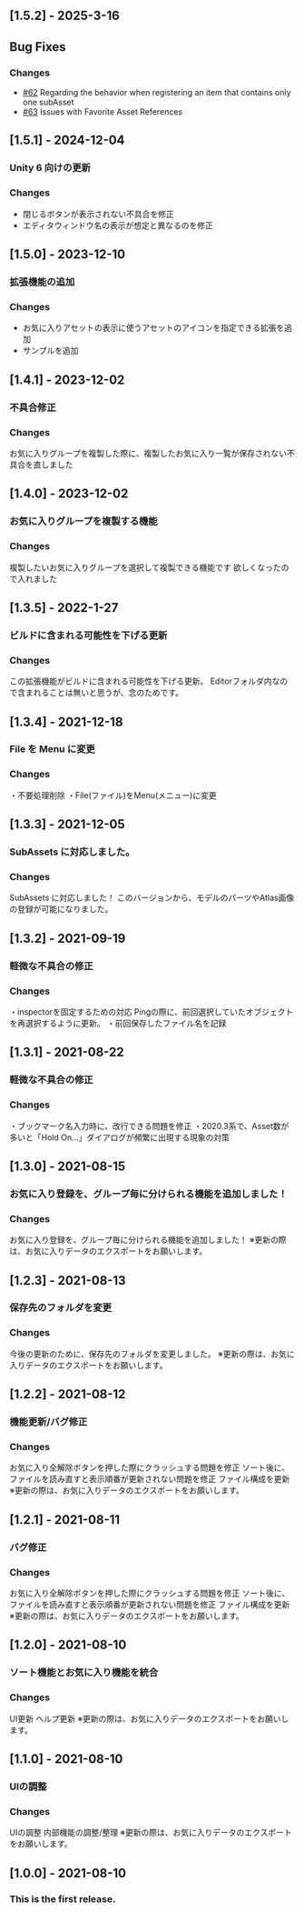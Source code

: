 ## [1.5.2] - 2025-3-16
## Bug Fixes
### Changes
- [#62](https://github.com/MasyoLab/UnityTools-FavoritesAsset/issues/62) Regarding the behavior when registering an item that contains only one subAsset
- [#63](https://github.com/MasyoLab/UnityTools-FavoritesAsset/issues/63) Issues with Favorite Asset References

## [1.5.1] - 2024-12-04
### Unity 6 向けの更新
### Changes
- 閉じるボタンが表示されない不具合を修正
- エディタウィンドウ名の表示が想定と異なるのを修正

## [1.5.0] - 2023-12-10
### 拡張機能の追加
### Changes
- お気に入りアセットの表示に使うアセットのアイコンを指定できる拡張を追加
- サンプルを追加

## [1.4.1] - 2023-12-02
### 不具合修正
### Changes
お気に入りグループを複製した際に、複製したお気に入り一覧が保存されない不具合を直しました

## [1.4.0] - 2023-12-02
### お気に入りグループを複製する機能
### Changes
複製したいお気に入りグループを選択して複製できる機能です
欲しくなったので入れました

## [1.3.5] - 2022-1-27
### ビルドに含まれる可能性を下げる更新
### Changes
この拡張機能がビルドに含まれる可能性を下げる更新。
Editorフォルダ内なので含まれることは無いと思うが、念のためです。

## [1.3.4] - 2021-12-18
### File を Menu に変更
### Changes
・不要処理削除
・File(ファイル)をMenu(メニュー)に変更

## [1.3.3] - 2021-12-05
### SubAssets に対応しました。
### Changes
SubAssets に対応しました！
このバージョンから、モデルのパーツやAtlas画像の登録が可能になりました。

## [1.3.2] - 2021-09-19
### 軽微な不具合の修正
### Changes
・inspectorを固定するための対応
Pingの際に、前回選択していたオブジェクトを再選択するように更新。
・前回保存したファイル名を記録

## [1.3.1] - 2021-08-22
### 軽微な不具合の修正
### Changes
・ブックマーク名入力時に、改行できる問題を修正
・2020.3系で、Asset数が多いと「Hold On...」ダイアログが頻繁に出現する現象の対策

## [1.3.0] - 2021-08-15
### お気に入り登録を、グループ毎に分けられる機能を追加しました！
### Changes
お気に入り登録を、グループ毎に分けられる機能を追加しました！
※更新の際は、お気に入りデータのエクスポートをお願いします。

## [1.2.3] - 2021-08-13
### 保存先のフォルダを変更
### Changes
今後の更新のために、保存先のフォルダを変更しました。
※更新の際は、お気に入りデータのエクスポートをお願いします。

## [1.2.2] - 2021-08-12
### 機能更新/バグ修正
### Changes
お気に入り全解除ボタンを押した際にクラッシュする問題を修正
ソート後に、ファイルを読み直すと表示順番が更新されない問題を修正
ファイル構成を更新
※更新の際は、お気に入りデータのエクスポートをお願いします。

## [1.2.1] - 2021-08-11
### バグ修正
### Changes
お気に入り全解除ボタンを押した際にクラッシュする問題を修正
ソート後に、ファイルを読み直すと表示順番が更新されない問題を修正
ファイル構成を更新
※更新の際は、お気に入りデータのエクスポートをお願いします。

## [1.2.0] - 2021-08-10
### ソート機能とお気に入り機能を統合
### Changes
UI更新
ヘルプ更新
※更新の際は、お気に入りデータのエクスポートをお願いします。

## [1.1.0] - 2021-08-10
### UIの調整
### Changes
UIの調整
内部機能の調整/整理
※更新の際は、お気に入りデータのエクスポートをお願いします。

## [1.0.0] - 2021-08-10
### This is the first release.
